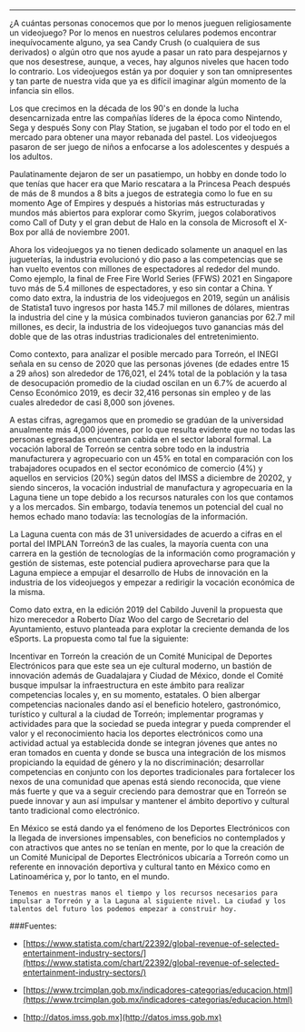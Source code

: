 
</br></br></br>

---

¿A cuántas personas conocemos que por lo menos jueguen religiosamente un videojuego? Por lo menos en nuestros celulares podemos encontrar inequívocamente alguno, ya sea Candy Crush (o cualquiera de sus derivados) o algún otro que nos ayude a pasar un rato para despejarnos y que nos desestrese, aunque, a veces, hay algunos niveles que hacen todo lo contrario. Los videojuegos están ya por doquier y son tan omnipresentes y tan parte de nuestra vida que ya es difícil imaginar algún momento de la infancia sin ellos.

Los que crecimos en la década de los 90's en donde la lucha desencarnizada entre las compañías líderes de la época como Nintendo, Sega y después Sony con Play Station, se jugaban el todo por el todo en el mercado para obtener una mayor rebanada del pastel. Los videojuegos pasaron de ser juego de niños a enfocarse a los adolescentes y después a los adultos.

Paulatinamente dejaron de ser un pasatiempo, un hobby en donde todo lo que tenías que hacer era que Mario rescatara a la Princesa Peach después de más de 8 mundos a 8 bits a juegos de estrategia como lo fue en su momento Age of Empires y después a historias más estructuradas y mundos más abiertos para explorar como Skyrim, juegos colaborativos como Call of Duty y el gran debut de Halo en la consola de Microsoft el X-Box por allá de noviembre 2001.

Ahora los videojuegos ya no tienen dedicado solamente un anaquel en las jugueterías, la industria evolucionó y dio paso a las competencias que se han vuelto eventos con millones de espectadores al rededor del mundo. Como ejemplo, la final de Free Fire World Series (FFWS) 2021 en Singapore tuvo más de 5.4 millones de espectadores, y eso sin contar a China. Y como dato extra, la industria de los videojuegos en 2019, según un análisis de Statista1 tuvo ingresos por hasta 145.7 mil millones de dólares, mientras la industria del cine y la música combinados tuvieron ganancias por 62.7 mil millones, es decir, la industria de los videojuegos tuvo ganancias más del doble que de las otras industrias tradicionales del entretenimiento.

Como contexto, para analizar el posible mercado para Torreón, el INEGI señala en su censo de 2020 que las personas jóvenes (de edades entre 15 a 29 años) son alrededor de 176,021, el 24% total de la población y la tasa de desocupación promedio de la ciudad oscilan en un 6.7% de acuerdo al Censo Económico 2019, es decir 32,416 personas sin empleo y de las cuales alrededor de casi 8,000 son jóvenes.

A estas cifras, agregamos que en promedio se gradúan de la universidad anualmente más 4,000 jóvenes, por lo que resulta evidente que no todas las personas egresadas encuentran cabida en el sector laboral formal.
La vocación laboral de Torreón se centra sobre todo en la industria manufacturera y agropecuario con un 45% en total en comparación con los trabajadores ocupados en el sector económico de comercio (4%) y aquellos en servicios (20%) según datos del IMSS a diciembre de 20202, y siendo sinceros, la vocación industrial de manufactura y agropecuaria en la Laguna tiene un tope debido a los recursos naturales con los que contamos y a los mercados. Sin embargo, todavía tenemos un potencial del cual no hemos echado mano todavía: las tecnologías de la información.

La Laguna cuenta con más de 31 universidades de acuerdo a cifras en el portal del IMPLAN Torreón3 de las cuales, la mayoría cuenta con una carrera en la gestión de tecnologías de la información como programación y gestión de sistemas, este potencial pudiera aprovecharse para que la Laguna empiece a empujar el desarrollo de Hubs de innovación en la industria de los videojuegos y empezar a redirigir la vocación económica de la misma.

Como dato extra, en la edición 2019 del Cabildo Juvenil la propuesta que hizo merecedor a Roberto Díaz Woo del cargo de Secretario del Ayuntamiento, estuvo planteada para explotar la creciente demanda de los eSports. La propuesta como tal fue la siguiente:

Incentivar en Torreón la creación de un Comité Municipal de Deportes Electrónicos para que este sea un eje cultural moderno, un bastión de innovación además de Guadalajara y Ciudad de México, donde el Comité busque impulsar la infraestructura en este ámbito para realizar competencias locales y, en su momento, estatales. O bien albergar competencias nacionales dando así el beneficio hotelero, gastronómico, turístico y cultural a la ciudad de Torreón; implementar programas y actividades para que la sociedad se pueda integrar y pueda comprender el valor y el reconocimiento hacia los deportes electrónicos como una actividad actual ya establecida donde se integran jóvenes que antes no eran tomados en cuenta y donde se busca una integración de los mismos propiciando la equidad de género y la no discriminación; desarrollar competencias en conjunto con los deportes tradicionales para fortalecer los nexos de una comunidad que apenas está siendo reconocida, que viene más fuerte y que va a seguir creciendo para demostrar que en Torreón se puede innovar y aun así impulsar y mantener el ámbito deportivo y cultural tanto tradicional como electrónico. 

En México se está dando ya el fenómeno de los Deportes Electrónicos con la llegada de inversiones impensables, con beneficios no contemplados y con atractivos que antes no se tenían en mente, por lo que la creación de un Comité Municipal de Deportes Electrónicos ubicaría a Torreón como un referente en innovación deportiva y cultural tanto en México como en Latinoamérica y, por lo tanto, en el mundo.

    Tenemos en nuestras manos el tiempo y los recursos necesarios para impulsar a Torreón y a la Laguna al siguiente nivel. La ciudad y los talentos del futuro los podemos empezar a construir hoy.


###Fuentes:

- [https://www.statista.com/chart/22392/global-revenue-of-selected-entertainment-industry-sectors/](https://www.statista.com/chart/22392/global-revenue-of-selected-entertainment-industry-sectors/)

- [https://www.trcimplan.gob.mx/indicadores-categorias/educacion.html](https://www.trcimplan.gob.mx/indicadores-categorias/educacion.html)

- [http://datos.imss.gob.mx](http://datos.imss.gob.mx)
